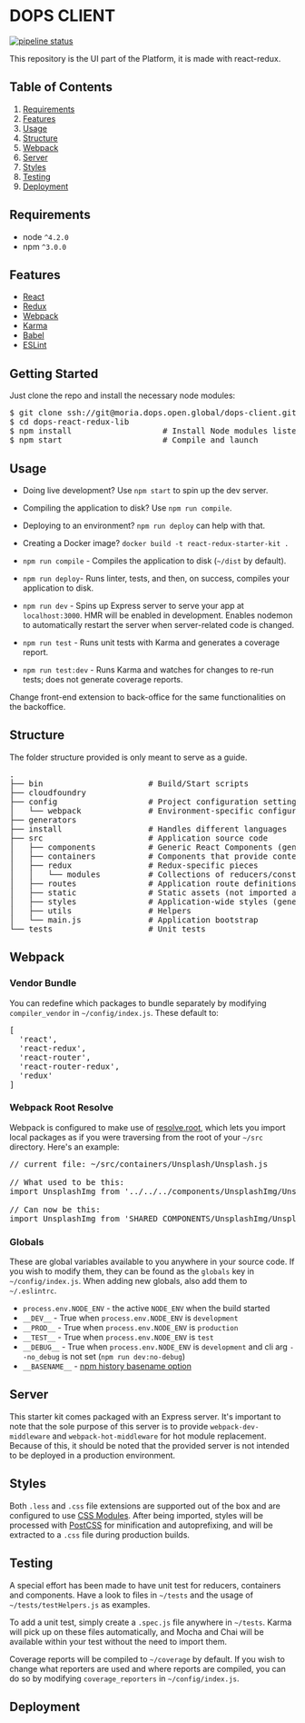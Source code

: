 # DOPS CLIENT

[![pipeline status](https://middleearth.dops.open.global/dops/portal/dops-react-redux-lib/badges/master/pipeline.svg)](https://middleearth.dops.open.global/dops/portal/dops-react-redux-lib/commits/master)

This repository is the UI part of the Platform, it is made with react-redux.

## Table of Contents

1. [Requirements](#requirements)
1. [Features](#features)
1. [Usage](#usage)
1. [Structure](#structure)
1. [Webpack](#webpack)
1. [Server](#server)
1. [Styles](#styles)
1. [Testing](#testing)
1. [Deployment](#deployment)

## Requirements

* node `^4.2.0`
* npm `^3.0.0`

## Features

* [React](https://github.com/facebook/react)
* [Redux](https://github.com/rackt/redux)
* [Webpack](https://github.com/webpack/webpack)
* [Karma](https://github.com/karma-runner/karma)
* [Babel](https://github.com/babel/babel)
* [ESLint](http://eslint.org)

## Getting Started

Just clone the repo and install the necessary node modules:

<pre>
$ git clone ssh://git@moria.dops.open.global/dops-client.git
$ cd dops-react-redux-lib
$ npm install                   # Install Node modules listed in ./package.json (may take a while the first time)
$ npm start                     # Compile and launch
</pre>

## Usage

* Doing live development? Use `npm start` to spin up the dev server.
* Compiling the application to disk? Use `npm run compile`.
* Deploying to an environment? `npm run deploy` can help with that.
* Creating a Docker image? `docker build -t react-redux-starter-kit .`

* `npm run compile` - Compiles the application to disk (`~/dist` by default).
* `npm run deploy`- Runs linter, tests, and then, on success, compiles your application to disk.
* `npm run dev` - Spins up Express server to serve your app at `localhost:3000`. HMR will be enabled in development. Enables nodemon to automatically restart the server when server-related code is changed.
* `npm run test` - Runs unit tests with Karma and generates a coverage report.
* `npm run test:dev` - Runs Karma and watches for changes to re-run tests; does not generate coverage reports.

Change front-end extension to back-office for the same functionalities on the backoffice.
## Structure

The folder structure provided is only meant to serve as a guide.

<pre>
.
├── bin                      # Build/Start scripts
├── cloudfoundry
├── config                   # Project configuration settings
│   └── webpack              # Environment-specific configuration files for webpack
├── generators
├── install                  # Handles different languages
├── src                      # Application source code
│   ├── components           # Generic React Components (generally Dumb components)
│   ├── containers           # Components that provide context (e.g. Redux Provider)
│   ├── redux                # Redux-specific pieces
│   │   └── modules          # Collections of reducers/constants/actions
│   ├── routes               # Application route definitions
│   ├── static               # Static assets (not imported anywhere in source code)
│   ├── styles               # Application-wide styles (generally settings)
│   ├── utils                # Helpers
│   └── main.js              # Application bootstrap
└── tests                    # Unit tests
</pre>

## Webpack

### Vendor Bundle
You can redefine which packages to bundle separately by modifying `compiler_vendor` in `~/config/index.js`. These default to:

<pre>
[
  'react',
  'react-redux',
  'react-router',
  'react-router-redux',
  'redux'
]
</pre>

### Webpack Root Resolve
Webpack is configured to make use of [resolve.root](http://webpack.github.io/docs/configuration.html#resolve-root), which lets you import local packages as if you were traversing from the root of your `~/src` directory. Here's an example:

<pre>
// current file: ~/src/containers/Unsplash/Unsplash.js

// What used to be this:
import UnsplashImg from '../../../components/UnsplashImg/UnsplashImg'

// Can now be this:
import UnsplashImg from 'SHARED_COMPONENTS/UnsplashImg/UnsplashImg'
</pre>

### Globals

These are global variables available to you anywhere in your source code. If you wish to modify them, they can be found as the `globals` key in `~/config/index.js`. When adding new globals, also add them to `~/.eslintrc`.

* `process.env.NODE_ENV` - the active `NODE_ENV` when the build started
* `__DEV__` - True when `process.env.NODE_ENV` is `development`
* `__PROD__` - True when `process.env.NODE_ENV` is `production`
* `__TEST__` - True when `process.env.NODE_ENV` is `test`
* `__DEBUG__` - True when `process.env.NODE_ENV` is `development` and cli arg `--no_debug` is not set (`npm run dev:no-debug`)
* `__BASENAME__` - [npm history basename option](https://github.com/rackt/history/blob/master/docs/BasenameSupport.md)

## Server

This starter kit comes packaged with an Express server. It's important to note that the sole purpose of this server is to provide `webpack-dev-middleware` and `webpack-hot-middleware` for hot module replacement. Because of this, it should be noted that the provided server is not intended to be deployed in a production environment.

## Styles

Both `.less` and `.css` file extensions are supported out of the box and are configured to use [CSS Modules](https://github.com/css-modules/css-modules). After being imported, styles will be processed with [PostCSS](https://github.com/postcss/postcss) for minification and autoprefixing, and will be extracted to a `.css` file during production builds.

## Testing

A special effort has been made to have unit test for reducers, containers and components. Have a look to files in `~/tests` and the usage of `~/tests/testHelpers.js` as examples.

To add a unit test, simply create a `.spec.js` file anywhere in `~/tests`. Karma will pick up on these files automatically, and Mocha and Chai will be available within your test without the need to import them.

Coverage reports will be compiled to `~/coverage` by default. If you wish to change what reporters are used and where reports are compiled, you can do so by modifying `coverage_reporters` in `~/config/index.js`.

## Deployment
